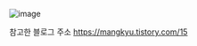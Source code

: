 ![image](https://user-images.githubusercontent.com/97571604/186859041-3ef756de-26f7-430e-b25a-a1b39fc4a31b.png)

참고한 블로그 주소 https://mangkyu.tistory.com/15
